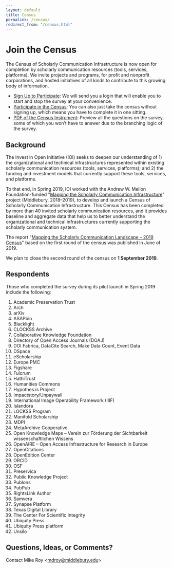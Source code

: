 ```yaml
---
layout: default
title: Census
permalink: /census/
redirect_from: "/census.html"
---
```


# Join the Census
The Census of Scholarly Communication Infrastructure is now open for completion by scholarly communication resources (tools, services, platforms). We invite projects and programs, for profit and nonprofit corporations, and hosted initiatives of all kinds to contribute to this growing body of information.
* [Sign Up to Participate](https://docs.google.com/forms/d/1cKv8Q0JciChMavSBq0e_5S5qdQnW_H6s6TAR0wfHJmU/edit): We will send you a login that will enable you to start and stop the survey at your convenience.
* [Participate in the Census](https://www.surveymonkey.com/r/Census2019): You can also just take the census without signing up, which means you have to complete it in one sitting.
* [PDF of the Census Instrument](https://educopia.org/wp-content/uploads/2019/05/Census_2019_Open05132019.pdf): Preview all the questions on the survey, some of which you won’t have to answer due to the branching logic of the survey.

## Background
The Invest in Open Initiative (IOI) seeks to deepen our understanding of 1) the organizational and technical infrastructures represented within existing scholarly communication resources (tools, services, platforms); and 2) the funding and investment models that currently support these tools, services, and platforms.

To that end, in Spring 2019, IOI worked with the Andrew W. Mellon Foundation-funded "[Mapping the Scholarly Communication Infrastructure](https://scholarlycommons.net/map/)" project (Middlebury, 2018–2019), to develop and launch a Census of Scholarly Communication Infrastructure. This Census has been completed by more than 40 invited scholarly communication resources, and it provides baseline and aggregate data that help us to better understand the organizational and technical infrastructures currently supporting the scholarly communication system.

The report "[Mapping the Scholarly Communication Landscape – 2019 Census](https://educopia.org/educopia-releases-mapping-the-scholarly-communications-landscape-2019-census/)" based on the first round of the census was published in June of 2019.

We plan to close the second round of the census on **1 September 2019**.

## Respondents
Those who completed the survey during its pilot launch in Spring 2019 include the following:
1. Academic Preservation Trust
1. Arch
1. arXiv
1. ASAPbio
1. Blacklight
1. CLOCKSS Archive
1. Collaborative Knowledge Foundation
1. Directory of Open Access Journals (DOAJ)
1. DOI Fabrica, DataCite Search, Make Data Count, Event Data
1. DSpace
1. eScholarship
1. Europe PMC
1. Figshare
1. Fulcrum
1. HathiTrust
1. Humanities Commons
1. Hypothes.is Project
1. Impactstory/Unpaywall
1. International Image Operability Framework (IIIF)
1. Islandora
1. LOCKSS Program
1. Manifold Scholarship
1. MDPI
1. MetaArchive Cooperative
1. Open Knowledge Maps – Verein zur Förderung der Sichtbarkeit wissenschaftlichen Wissens
1. OpenAIRE – Open Access Infrastructure for Research in Europe
1. OpenCitations
1. OpenEdition Center
1. ORCID
1. OSF
1. Preservica
1. Public Knowledge Project
1. Publons
1. PubPub
1. RightsLink Author
1. Samvera
1. Synapse Platform
1. Texas Digital Library
1. The Center For Scientific Integrity
1. Ubiquity Press
1. Ubiquity Press platform
1. Unsilo

## Questions, Ideas, or Comments?
Contact Mike Roy <[mdroy@middlebury.edu](mailto:mdroy@middlebury.edu)>
